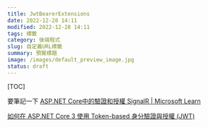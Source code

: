 ```yaml
---
title: JwtBearerExtensions
date: 2022-12-28 14:11
modified: 2022-12-28 14:11
tags: 標籤
category: 後端程式
slug: 自定義URL標籤
summary: 預覽標題
image: /images/default_preview_image.jpg
status: draft
---
```


[TOC]


要筆記一下 [ASP.NET Core中的驗證和授權 SignalR | Microsoft Learn](https://learn.microsoft.com/zh-tw/aspnet/core/signalr/authn-and-authz?view=aspnetcore-7.0)


[如何在 ASP.NET Core 3 使用 Token-based 身分驗證與授權 (JWT)](https://blog.miniasp.com/post/2019/12/16/How-to-use-JWT-token-based-auth-in-aspnet-core-31)
